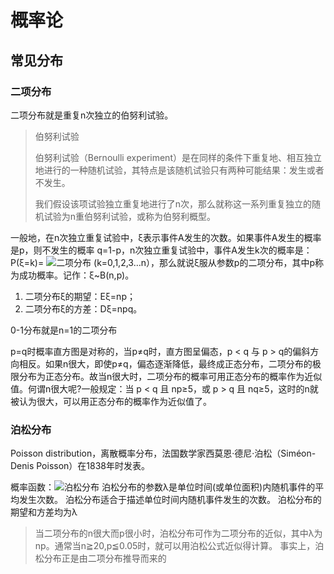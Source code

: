 # 概率论

## 常见分布

### 二项分布

二项分布就是重复n次独立的伯努利试验。

> 伯努利试验
>
> 伯努利试验（Bernoulli experiment）是在同样的条件下重复地、相互独立地进行的一种随机试验，其特点是该随机试验只有两种可能结果：发生或者不发生。
>
> 我们假设该项试验独立重复地进行了n次，那么就称这一系列重复独立的随机试验为n重伯努利试验，或称为伯努利概型。

一般地，在n次独立重复试验中，ξ表示事件A发生的次数。如果事件A发生的概率是p，则不发生的概率 q=1-p，n次独立重复试验中，事件A发生k次的概率是：P(ξ=k)= ![二项分布](images/二项分布.png) (k=0,1,2,3…n），那么就说ξ服从参数p的二项分布，其中p称为成功概率。记作：ξ~B(n,p)。

1. 二项分布ξ的期望：Eξ=np；
2. 二项分布ξ的方差：Dξ=npq。

0-1分布就是n=1的二项分布

p=q时概率直方图是对称的，当p≠q时，直方图呈偏态，p < q 与 p > q的偏斜方向相反。如果n很大，即使p≠q，偏态逐渐降低，最终成正态分布，二项分布的极限分布为正态分布。故当n很大时，二项分布的概率可用正态分布的概率作为近似值。何谓n很大呢?一般规定：当 p < q 且 np≥5，或 p > q 且 nq≥5，这时的n就被认为很大，可以用正态分布的概率作为近似值了。

### 泊松分布

Poisson distribution，离散概率分布，法国数学家西莫恩·德尼·泊松（Siméon-Denis Poisson）在1838年时发表。

概率函数：![泊松分布](images/泊松分布.png)
泊松分布的参数λ是单位时间(或单位面积)内随机事件的平均发生次数。 泊松分布适合于描述单位时间内随机事件发生的次数。
泊松分布的期望和方差均为λ

> 当二项分布的n很大而p很小时，泊松分布可作为二项分布的近似，其中λ为np。通常当n≧20,p≦0.05时，就可以用泊松公式近似得计算。
> 事实上，泊松分布正是由二项分布推导而来的